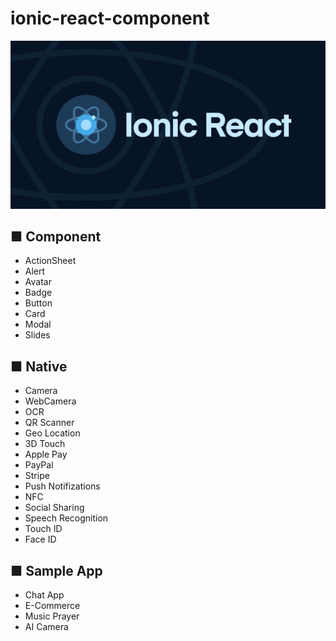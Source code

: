 # ionic-react-component
![](ionic-react.png)

## ■ Component
- ActionSheet
- Alert
- Avatar
- Badge
- Button
- Card
- Modal
- Slides

## ■ Native
- Camera
- WebCamera
- OCR
- QR Scanner
- Geo Location
- 3D Touch
- Apple Pay
- PayPal
- Stripe
- Push Notifizations
- NFC
- Social Sharing
- Speech Recognition
- Touch ID
- Face ID

## ■ Sample App
- Chat App
- E-Commerce
- Music Prayer
- AI Camera